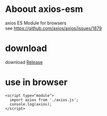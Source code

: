 # Aboout axios-esm
axios ES Module for browsers   
see https://github.com/axios/axios/issues/1879     
# download
download  [Release](https://github.com/risol/axios-esm/releases)
# use in browser
```
<script type="module">
  import axios from './axios.js';
  console.log(axios);
</script>
```
